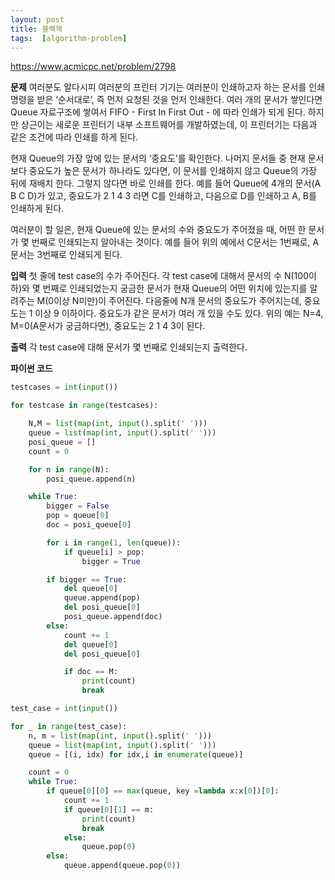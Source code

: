 ```yaml
---
layout: post
title: 블랙잭
tags:  [algorithm-problem]
---
```

https://www.acmicpc.net/problem/2798


**문제**
여러분도 알다시피 여러분의 프린터 기기는 여러분이 인쇄하고자 하는 문서를 인쇄 명령을 받은 ‘순서대로’, 즉 먼저 요청된 것을 먼저 인쇄한다. 여러 개의 문서가 쌓인다면 Queue 자료구조에 쌓여서 FIFO - First In First Out - 에 따라 인쇄가 되게 된다. 하지만 상근이는 새로운 프린터기 내부 소프트웨어를 개발하였는데, 이 프린터기는 다음과 같은 조건에 따라 인쇄를 하게 된다.

현재 Queue의 가장 앞에 있는 문서의 ‘중요도’를 확인한다.
나머지 문서들 중 현재 문서보다 중요도가 높은 문서가 하나라도 있다면, 이 문서를 인쇄하지 않고 Queue의 가장 뒤에 재배치 한다. 그렇지 않다면 바로 인쇄를 한다.
예를 들어 Queue에 4개의 문서(A B C D)가 있고, 중요도가 2 1 4 3 라면 C를 인쇄하고, 다음으로 D를 인쇄하고 A, B를 인쇄하게 된다.

여러분이 할 일은, 현재 Queue에 있는 문서의 수와 중요도가 주어졌을 때, 어떤 한 문서가 몇 번째로 인쇄되는지 알아내는 것이다. 예를 들어 위의 예에서 C문서는 1번째로, A문서는 3번째로 인쇄되게 된다.


**입력**
첫 줄에 test case의 수가 주어진다. 각 test case에 대해서 문서의 수 N(100이하)와 몇 번째로 인쇄되었는지 궁금한 문서가 현재 Queue의 어떤 위치에 있는지를 알려주는 M(0이상 N미만)이 주어진다. 다음줄에 N개 문서의 중요도가 주어지는데, 중요도는 1 이상 9 이하이다. 중요도가 같은 문서가 여러 개 있을 수도 있다. 위의 예는 N=4, M=0(A문서가 궁금하다면), 중요도는 2 1 4 3이 된다.


**출력**
각 test case에 대해 문서가 몇 번째로 인쇄되는지 출력한다.


**파이썬 코드**
~~~python
testcases = int(input())

for testcase in range(testcases):

    N,M = list(map(int, input().split(' ')))
    queue = list(map(int, input().split(' ')))
    posi_queue = []
    count = 0

    for n in range(N):
        posi_queue.append(n)

    while True:
        bigger = False
        pop = queue[0]
        doc = posi_queue[0]

        for i in range(1, len(queue)):
            if queue[i] > pop:
                bigger = True

        if bigger == True:
            del queue[0]
            queue.append(pop)
            del posi_queue[0]
            posi_queue.append(doc)
        else:
            count += 1
            del queue[0]
            del posi_queue[0]

            if doc == M:
                print(count)
                break
~~~

~~~python
test_case = int(input())

for _ in range(test_case):
    n, m = list(map(int, input().split(' ')))
    queue = list(map(int, input().split(' ')))
    queue = [(i, idx) for idx,i in enumerate(queue)]

    count = 0
    while True:
        if queue[0][0] == max(queue, key =lambda x:x[0])[0]:
            count += 1
            if queue[0][1] == m:
                print(count)
                break
            else:
                queue.pop(0)
        else:
            queue.append(queue.pop(0))
~~~            
